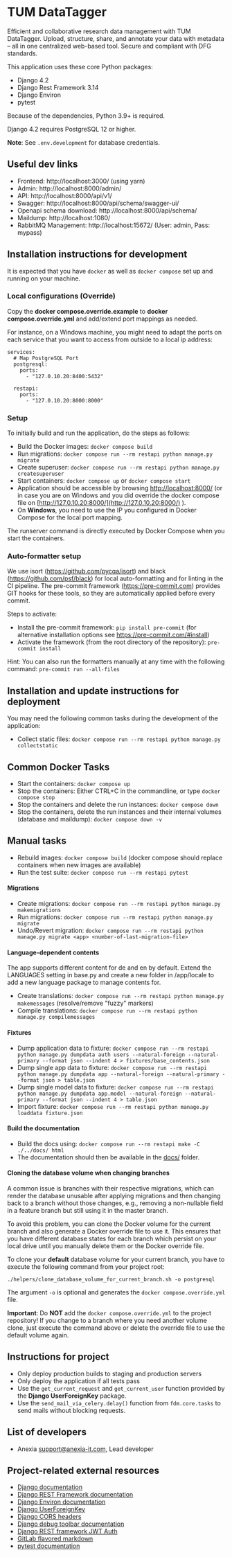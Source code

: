 # TUM DataTagger

Efficient and collaborative research data management with TUM DataTagger. 
Upload, structure, share, and annotate your data with metadata – all in one centralized web-based tool. Secure and compliant with DFG standards.

This application uses these core Python packages:
* Django 4.2
* Django Rest Framework 3.14
* Django Environ
* pytest

Because of the dependencies, Python 3.9+ is required.

Django 4.2 requires PostgreSQL 12 or higher.

**Note**: See `.env.development` for database credentials.

## Useful dev links

- Frontend: http://localhost:3000/ (using yarn)
- Admin: http://localhost:8000/admin/
- API: http://localhost:8000/api/v1/
- Swagger: http://localhost:8000/api/schema/swagger-ui/
- Openapi schema download: http://localhost:8000/api/schema/
- Maildump: http://localhost:1080/
- RabbitMQ Management: http://localhost:15672/  (User: admin, Pass: mypass)

## Installation instructions for development

It is expected that you have `docker` as well as `docker compose` set up and running on your machine.

### Local configurations (Override)

Copy the **docker compose.override.example** to **docker compose.override.yml** and add/extend port mappings as needed.

For instance, on a Windows machine, you might need to adapt the ports on each service that you want to access from outside to a local ip address:

```
services:
  # Map PostgreSQL Port
  postgresql:
    ports:
      - "127.0.10.20:8400:5432"

  restapi:
    ports:
      - "127.0.10.20:8000:8000"
```

### Setup

To initially build and run the application, do the steps as follows:
* Build the Docker images: `docker compose build`
* Run migrations: `docker compose run --rm restapi python manage.py migrate`
* Create superuser: `docker compose run --rm restapi python manage.py createsuperuser`
* Start containers: `docker compose up` or `docker compose start`
* Application should be accessible by browsing [http://localhost:8000/](http://localhost:8000/) (or in case you are on Windows and you did override the docker compose file on [http://127.0.10.20:8000/](http://127.0.10.20:8000/) ).
* On **Windows**, you need to use the IP you configured in Docker Compose for the local port mapping.

The runserver command is directly executed by Docker Compose when you start the containers.

### Auto-formatter setup
We use isort (https://github.com/pycqa/isort) and black (https://github.com/psf/black) for local auto-formatting and for linting in the CI pipeline.
The pre-commit framework (https://pre-commit.com) provides GIT hooks for these tools, so they are automatically applied before every commit.

Steps to activate:
* Install the pre-commit framework: `pip install pre-commit` (for alternative installation options see https://pre-commit.com/#install)
* Activate the framework (from the root directory of the repository): `pre-commit install`

Hint: You can also run the formatters manually at any time with the following command: `pre-commit run --all-files`

## Installation and update instructions for deployment

You may need the following common tasks during the development of the application:
* Collect static files: `docker compose run --rm restapi python manage.py collectstatic`

## Common Docker Tasks

* Start the containers: ``docker compose up``
* Stop the containers: Either CTRL+C in the commandline, or type ``docker compose stop``
* Stop the containers and delete the run instances: ``docker compose down``
* Stop the containers, delete the run instances and their internal volumes (database and maildump): ``docker compose down -v``

## Manual tasks

* Rebuild images: `docker compose build` (docker compose should replace containers when new images are available)
* Run the test suite: `docker compose run --rm restapi pytest`

#### Migrations

* Create migrations: `docker compose run --rm restapi python manage.py makemigrations`
* Run migrations: `docker compose run --rm restapi python manage.py migrate`
* Undo/Revert migration: `docker compose run --rm restapi python manage.py migrate <app> <number-of-last-migration-file>`

#### Language-dependent contents
The app supports different content for de and en by default.
Extend the LANGUAGES setting in base.py and create a new folder in /app/locale to add a new language package to manage contents for.

* Create translations: `docker compose run --rm restapi python manage.py makemessages`
  (resolve/remove "fuzzy" markers)
* Compile translations: `docker compose run --rm restapi python manage.py compilemessages`

#### Fixtures

* Dump application data to fixture: `docker compose run --rm restapi python manage.py dumpdata auth users --natural-foreign --natural-primary --format json --indent 4 > fixtures/base_contents.json`
* Dump single app data to fixture: `docker compose run --rm restapi python manage.py dumpdata app --natural-foreign --natural-primary --format json > table.json`
* Dump single model data to fixture: `docker compose run --rm restapi python manage.py dumpdata app.model --natural-foreign --natural-primary --format json --indent 4 > table.json`
* Import fixture: `docker compose run --rm restapi python manage.py loaddata fixture.json`

#### Build the documentation

* Build the docs using: `docker compose run --rm restapi make -C ./../docs/ html`
* The documentation should then be available in the [docs/](docs/) folder.

#### Cloning the database volume when changing branches

A common issue is branches with their respective migrations, which can render the database unusable after applying migrations and then changing back to a branch without those changes, e.g., removing a non-nullable field in a feature branch but still using it in the master branch.

To avoid this problem, you can clone the Docker volume for the current branch and also generate a Docker override file to use it. This ensures that you have different database states for each branch which persist on your local drive until you manually delete them or the Docker override file.

To clone your **default** database volume for your current branch, you have to execute the following command from your project root:

```
./helpers/clone_database_volume_for_current_branch.sh -o postgresql
```

The argument `-o` is optional and generates the `docker compose.override.yml` file.

**Important**: Do **NOT** add the `docker compose.override.yml` to the project repository! If you change to a branch where you need another volume clone, just execute the command above or delete the override file to use the default volume again.

## Instructions for project

* Only deploy production builds to staging and production servers
* Only deploy the application if all tests pass
* Use the `get_current_request` and `get_current_user` function provided by the **Django UserForeignKey** package.
* Use the `send_mail_via_celery.delay()` function from `fdm.core.tasks` to send mails without blocking requests.

## List of developers

* Anexia <support@anexia-it.com>, Lead developer

## Project-related external resources

* [Django documentation](https://docs.djangoproject.com/en/4.2/)
* [Django REST Framework documentation](http://www.django-rest-framework.org/topics/documenting-your-api/)
* [Django Environ documentation](https://django-environ.readthedocs.io/en/latest/)
* [Django UserForeignKey](https://github.com/beachmachine/django-userforeignkey)
* [Django CORS headers](https://github.com/ottoyiu/django-cors-headers)
* [Django debug toolbar documentation](https://django-debug-toolbar.readthedocs.io/en/stable/)
* [Django REST framework JWT Auth](https://github.com/Styria-Digital/django-rest-framework-jwt)
* [GitLab flavored markdown](https://docs.gitlab.com/ee/user/markdown.html)
* [pytest documentation](https://docs.pytest.org/)
